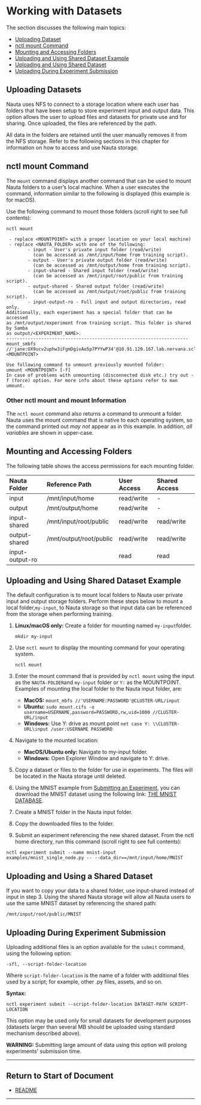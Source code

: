 # Working with Datasets

The section discusses the following main topics:

 - [Uploading Dataset](#uploading-datasets)  
 - [nctl mount Command](#nctl-mount-command)
 - [Mounting and Accessing Folders](#mounting-and-accessing-folders)
 - [Uploading and Using Shared Dataset Example](#uploading-and-using-shared-dataset-example)
 - [Uploading and Using Shared Dataset](#uploading-and-using-a-shared-dataset)
 - [Uploading During Experiment Submission](#uploading-during-experiment-submission)
 
## Uploading Datasets

Nauta uses NFS to connect to a storage location where each user has folders that have been setup to store experiment input and output data. This option allows the user to upload files and datasets for private use and for sharing. Once uploaded, the files are referenced by the  path.

All data in the folders are retained until the user manually removes it from the NFS storage. Refer to the following 
sections in this chapter for information on how to access and use Nauta storage.

## nctl mount Command

The `mount` command displays another command that can be used to mount Nauta folders to a user’s local 
machine. When a user executes the command, information similar to the following is displayed (this example is for macOS).  

Use the following command to mount those folders (scroll right to see full contents):

`nctl mount`
 
```
 - replace <MOUNTPOINT> with a proper location on your local machine)
 - replace <NAUTA_FOLDER> with one of the following:
        - input - User's private input folder (read/write)
          (can be accessed as /mnt/input/home from training script).
        - output - User's private output folder (read/write)
          (can be accessed as /mnt/output/home from training script).
        - input-shared - Shared input folder (read/write)
          (can be accessed as /mnt/input/root/public from training script).
        - output-shared - Shared output folder (read/write)
          (can be accessed as /mnt/output/root/public from training script).
        - input-output-ro - Full input and output directories, read only.
Additionally, each experiment has a special folder that can be accessed
as /mnt/output/experiment from training script. This folder is shared by Samba
as output/<EXPERIMENT_NAME>.
--------------------------------------------------------------------
mount_smbfs //'jane:UX9ucv2uphw3iFgmDgivAo5p7PYYwP34'@10.91.120.167.lab.nervana.sclab.intel.com/<NAUTA_FOLDER> <MOUNTPOINT>
 
Use following command to unmount previously mounted folder:
umount <MOUNTPOINT> [-f]
In case of problems with unmounting (disconnected disk etc.) try out -f (force) option. For more info about these options refer to man umount. 

```

### Other nctl mount and mount Information

The `nctl mount` command also returns a command to unmount a folder. Nauta uses the mount command that is native to each operating system, so the command printed out _may not_ appear as in this example. In addition, _all variables_ are shown in upper-case.

## Mounting and Accessing Folders

The following table shows the access permissions for each mounting folder.

| Nauta Folder | Reference Path | User Access | Shared Access
|:--- |:--- |:--- |:--- |
| input |	/mnt/input/home |	read/write	| - |
| output |	/mnt/output/home |	read/write |	- |
| input-shared	| /mnt/input/root/public	| read/write |	read/write |
| output-shared	| /mnt/output/root/public |	read/write |	read/write |
| input-output-ro | | read |	read |

## Uploading and Using Shared Dataset Example

The default configuration is to mount local folders to Nauta user private input and output storage folders. Perform these steps below to mount a local folder,`my-input`, to Nauta storage so that input data can be referenced from the storage when performing training.

1. **Linux/macOS only:** Create a folder for mounting named `my-input`folder. 

   `mkdir my-input`

2. Use `nctl mount` to display the mounting command for your operating system.

    `nctl mount`

3. Enter the mount command that is provided by `nctl mount` using the input as the `NAUTA-FOLDER`and `my-input` folder or `Y:` as the MOUNTPOINT. Examples of mounting the local folder to the Nauta input folder, are:

   * **MacOS:** `mount_mbfs //'USERNAME:PASSWORD'@CLUSTER-URL/input`
   * **Ubuntu:** `sudo mount.cifs -o username=USERNAME,password=PASSWORD,rw,uid=1000 //CLUSTER-URL/input`
   * **Windows:** Use Y: drive as mount point `net case Y: \\CLUSTER-URL\input /user:USERNAME PASSWORD`
   

4.	Navigate to the mounted location:
    * **MacOS/Ubuntu only:** Navigate to my-input folder.
    * **Windows:** Open Explorer Window and navigate to Y: drive.
  
5.	Copy a dataset or files to the folder for use in experiments. The files will be located in the Nauta storage until deleted.

6.	Using the MNIST example from [Submitting an Experiment](getting_started.md#submitting-an-experiment), you can download the MNIST dataset using the following link: [THE MNIST DATABASE](http://yann.lecun.com/exdb/mnist).

7.	Create a MNIST folder in the Nauta input folder.

8.	Copy the downloaded files to the folder.

9.	Submit an experiment referencing the new shared dataset. From the nctl home directory, run this command (scroll right to see full contents):

```
nctl experiment submit --name mnist-input examples/mnist_single_node.py -- --data_dir==/mnt/input/home/MNIST
```

## Uploading and Using a Shared Dataset

If you want to copy your data to a shared folder, use input-shared instead of input in step 3.  Using the shared Nauta storage will allow all Nauta users to use the same MNIST dataset by referencing the shared path:

```
/mnt/input/root/public/MNIST
```

## Uploading During Experiment Submission

Uploading additional files is an option available for the `submit` command, using the following option:

`-sfl, --script-folder-location`

Where `script-folder-location` is the name of a folder with additional files used by a script; for example, other .py files, 
assets, and so on.

**Syntax:**

`nctl experiment submit --script-folder-location DATASET-PATH SCRIPT-LOCATION`

This option may be used only for small datasets for development purposes (datasets larger than several MB should be uploaded
using standard mechanism described above). 

**WARNING:** Submitting large amount of data using this option will prolong experiments' submission time.

----------------------

## Return to Start of Document

* [README](../README.md)
----------------------
